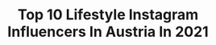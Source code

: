 ---
title: Top 10 Lifestyle Instagram Influencers In Austria In 2021
description: >-
  Find top lifestyle Instagram influencers in Austria in 2021. Most popular hashtags: #vienna #travel #blogger.
platform: Instagram
hits: 186
text_top: Analyze the most popular Instagram profiles on inBeat.
text_bottom: inBeat holds 186 Instagram influencers like this in Austria for you to pitch.
profiles:
  - username: "christina_sinkic"
    fullname: >-
      Kristina Sinkic Radulovic
    bio: >-
      TRAVEL | PHOTO SPOTS | LIFESTYLE 📍Austria This is my only profile & all pics here are mine 😊
    location: "Austria"
    followers: 10996
    engagement: 958
    commentsToLikes: 0.276718
    id: ck0u69p7u1ee20i19ufqb6c5s
    verified: false
    hashtags: "#gosau, #travelaustria, #austriaphotography, #vienna"
  - username: "philippgelter"
    fullname: >-
      Philipp Gelter
    bio: >-
      | •Lifestyle •Fitness •Fashion | Austrian 🇦🇹 📍Vienna ELITE| @elitemiami 🇺🇸 📩 phil@philippgelter.com
    location: "Austria"
    followers: 131882
    engagement: 577
    commentsToLikes: 0.025797
    id: ck0ucvwonhvdr0i19y27a26ks
    verified: false
    hashtags: "#vienna, #vibe, #mind, #autumn"
  - username: "gerid_rux"
    fullname: >-
      GERID RUX🦋
    bio: >-
      FITNESS | LIFESTYLE | TRAVEL 🇦🇹 From Austria ✨: Founder of @giconic.de ✉️: hellogerid@gmail.com ❤️ @fabiankitzweger
    location: "Austria"
    followers: 330263
    engagement: 369
    commentsToLikes: 0.161209
    id: ck55jpz9hxja90i11rkatzq9l
    verified: true
    hashtags: "#gymwear, #halloweenlook, #favoritecombo, #lock"
  - username: "_there_s_a"
    fullname: >-
      🌸 Theresa 🌸
    bio: >-
      🏋🏼‍♀️ CrossFit-Athlete 🌱 Health 🌸 Lifestyle 📍 Innsbruck, Austria 📩 kontakt.theresaliner@gmail.com
    location: "Austria"
    followers: 40645
    engagement: 802
    commentsToLikes: 0.030213
    id: ckap825ommhx50i78oz7gdsin
    verified: false
    hashtags: "#feeling, #holidays, #happy, #healthiswealth"
  - username: "fabiankitzweger"
    fullname: >-
      FABIAN KITZWEGER
    bio: >-
      ✖️ Fitness | Travel | Lifestyle 📍 Vienna 📈 Social Media Marketing 👤 Chemical Engineer 🥇 Mister Austria 🤍 @gerid_rux 💪🏼 @foodspring 15% Code: FabianFSG
    location: "Austria"
    followers: 232486
    engagement: 281
    commentsToLikes: 0.035384
    id: ck0ttcmlx259p0i19vzjjjii6
    verified: true
    hashtags: "#staysafe, #ad, #reels, #travel"
  - username: "sheri_show"
    fullname: >-
      🤍SHERI🤍
    bio: >-
      Beauty | Fashion | Lifestyle | Travel —————————————————— 📍 V I E N N A 📩 sheri.show.01@gmail.com
    location: "Austria"
    followers: 61341
    engagement: 259
    commentsToLikes: 0.069202
    id: ck8ta6eejqlzf0j78zskkwc4n
    verified: false
    hashtags: "#girls, #vienna, #makeupartist, #makeup"
  - username: "ich_verstehe_es_blog"
    fullname: >-
      ELISABETH KLOPF
    bio: >-
      Fashion / Lifestyle / Food / Travel / Mum / Traditions Contact cooperation: ek@ich-verstehe-es.com
    location: "Austria"
    followers: 6980
    engagement: 675
    commentsToLikes: 0.140447
    id: ck0w2k0g3orc90i19qiuq8p37
    verified: false
    hashtags: "#lookoftheday, #ootd, #photooftheday, #kosmetik"
  - username: "love_fashionandlife"
    fullname: >-
      Lifestyle||Travel⭐️Inspo
    bio: >-
      Austrian Blogger 🇦🇹 Fashion/Lifestyle/Travel #inspo 💍-M #bumbumnation
    location: "Austria"
    followers: 35880
    engagement: 208
    commentsToLikes: 0.157768
    id: ck55on5yj8pbw0i1150w6vh89
    verified: false
    hashtags: "#grazerblogger, #herbstmode, #autumn2020, #msmode"
  - username: "victoriahubacek"
    fullname: >-
      Vɪᴄᴛᴏʀɪᴀ Hᴜʙᴀᴄᴇᴋ
    bio: >-
      Austrian, based in Vienna 🇦🇹 entrepreneur, model healthy lifestyle 🌱
    location: "Austria"
    followers: 39218
    engagement: 659
    commentsToLikes: 0.023530
    id: ck15ptwvszlr70i19gq8mvm1u
    verified: false
    hashtags: ""
  - username: "mitsch__"
    fullname: >-
      MITSCH
    bio: >-
      FITNESS | LIFESTYLE | TRAVEL | HEALTHY RECIPES 📍 Velden am Wörthersee Team @barebells.at | @koerperkult.cc 👫🏼 C ❤️♾
    location: "Austria"
    followers: 9587
    engagement: 538
    commentsToLikes: 0.126288
    id: ckf5ra4b0byf90j234tyky7wm
    verified: false
    hashtags: "#barebells, #barebellsat, #teambarebells, #giveaway"
---